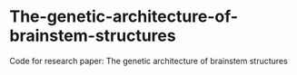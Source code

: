 # The-genetic-architecture-of-brainstem-structures
Code for research paper: The genetic architecture of brainstem structures

